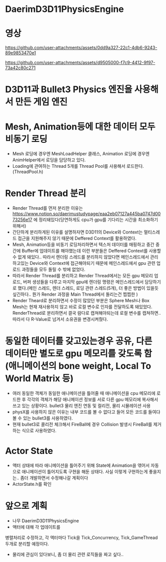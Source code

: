 # DaerimD3D11PhysicsEngine
# 영상
https://github.com/user-attachments/assets/0dd9a327-22c1-4db6-9243-89e9853470e1



https://github.com/user-attachments/assets/d9505000-f7c9-4412-9f97-73a42c80c271


# D3D11과 Bullet3 Physics 엔진을 사용해서 만든 게임 엔진
# Mesh, Animation등에 대한 데이터 모두 비동기 로딩
- Mesh 로딩에 경우엔 MeshLoadHelper 클래스, Animation 로딩에 경우엔 AnimHelper에서 로딩을 담당하고 있다.
- Loading에 관여하는 Thread 5개를 Thread Pool를 사용해서 로드한다. (ThreadPool.h)
# Render Thread 분리
- Render Thread를 먼저 분리한 이유는 https://www.notion.so/daerimustudypage/eaa2eb07127a445ba0747d0073256e17 에 정리돼있다(당연하게도 cpu가 gpu를 기다리는 시간을 최소화하기 위해서)
- 간단하게 분리하게된 이유를 설명하자면 D3D11의 Device와 Context는 멀티스레드 접근을 지원해주지 않기 때문에 Deffered Context를 활용하였다.
- Mesh, Animation등을 비동기 로딩처리하면서 텍스처 데이터를 매핑하고 중간 중간에 Buffer에 업데이트를 해야했는데 이런 부분들은 Deffered Context를 사용할 수 없게 돼있다..
  따라서 렌더링 스레드를 분리하지 않았다면 메인스레드에서 관리하고있는 Device와 Context에 접근해야되기 때문에 메인스레드에서 gpu 관련 업로드 과정들을 모두 돌릴 수 밖에 없었다.
- 따라서 Render Thread를 분리하고 Render Thread에서는 모든 gpu 메모리 업로드, 버퍼 생성들을 다루고
  마지막 gpu에 렌더링 명령은 메인스레드에서 담당하기로 했다.(메인 스레드, 렌더 스레드, 로딩 관련 스레드(5개), 더 좋은 방법이 있을듯 싶긴하다.. 뭔가 Render 과정을 Main Thread에서 돌리는건 찝찝한 )
- Render Theard로 분리하면서 수정이 많았던 부분은 Sphere Mesh나 Box Mesh는 현재 재사용하지 않고 바로 로컬 변수로 인자를 전달하도록 돼있었다. RenderThread로 분리하면서 결국 람다로 캡쳐해야되는데 로컬 변수를 캡쳐하면..
  따라서 다 R-Value로 넘겨서 소유권을 변경시켜줬다.
# 동일한 데이터를 갖고있는경우 공유, 다른 데이터만 별도로 gpu 메모리를 갖도록 함(애니메이션의 bone weight, Local To World Matrix 등)
- 여러 동일한 객체가 동일한 애니메이션을 틀어줄 때 애니메이션을  cpu 메모리에 로드한 후 각각의 객체가 해당 애니메이션 정보를 서로 다른 gpu 메모리에 복사해서 쓰고 있는 상황이다.
bullet3 물리 엔진 연동 및 컬리전, 물리 시뮬레이션 사용
- physX를 사용하지 않은 이유는 내부 코드를 볼 수 없다고 들어 모든 코드를 들여댜볼 수 있는 bullet3를 사용하였다.
- 현재 bullet3로 콜리전 체크해서 FireBall에 경우 Collision 발생시 FireBall를 제거하는 식으로 사용하였다.
# Actor State
- 액터 상태에 따라 애니메이션을 틀어주기 위해 State에 Animation을 엮어서 자동으로 애니메이션이 틀어지도록 구현을 해둔 상태다. 사실 이렇게 구현하는게 좋을지는.. 좀더 개발하면서 수정해나갈 계획이다
- ActorState.h를 확인
# 앞으로 계획
- 나무 DaerimD3D11PhysicsEngine
- 액터에 대해 각 업데이트를



 병렬처리로 수정하고, 각 액터마다 Tick을 Tick_Concurrency, Tick_GameThread 두개로 분리할 예정이다.
- 물리에 관심이 있다보니, 좀 더 물리 관련 로직들을 짜고 싶다..




